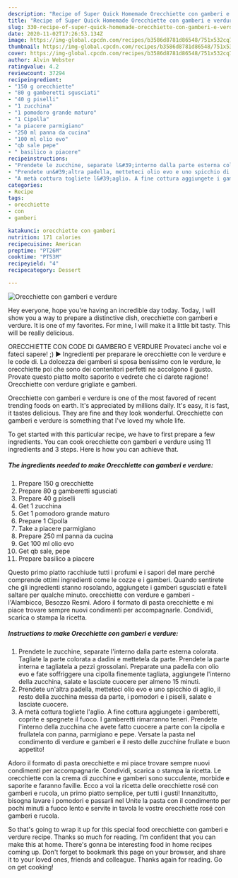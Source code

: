 ```yaml
---
description: "Recipe of Super Quick Homemade Orecchiette con gamberi e verdure"
title: "Recipe of Super Quick Homemade Orecchiette con gamberi e verdure"
slug: 330-recipe-of-super-quick-homemade-orecchiette-con-gamberi-e-verdure
date: 2020-11-02T17:26:53.134Z
image: https://img-global.cpcdn.com/recipes/b3586d8781d86548/751x532cq70/orecchiette-con-gamberi-e-verdure-recipe-main-photo.jpg
thumbnail: https://img-global.cpcdn.com/recipes/b3586d8781d86548/751x532cq70/orecchiette-con-gamberi-e-verdure-recipe-main-photo.jpg
cover: https://img-global.cpcdn.com/recipes/b3586d8781d86548/751x532cq70/orecchiette-con-gamberi-e-verdure-recipe-main-photo.jpg
author: Alvin Webster
ratingvalue: 4.2
reviewcount: 37294
recipeingredient:
- "150 g orecchiette"
- "80 g gamberetti sgusciati"
- "40 g piselli"
- "1 zucchina"
- "1 pomodoro grande maturo"
- "1 Cipolla"
- "a piacere parmigiano"
- "250 ml panna da cucina"
- "100 ml olio evo"
- "qb sale pepe"
- " basilico a piacere"
recipeinstructions:
- "Prendete le zucchine, separate l&#39;interno dalla parte esterna colorata. Tagliate la parte colorata a dadini e mettetela da parte. Prendete la parte interna e tagliatela a pezzi grossolani. Preparate una padella con olio evo e fate soffriggere una cipolla finemente tagliata, aggiungete l&#39;interno della zucchina, salate e lasciate cuocere per almeno 15 minuti."
- "Prendete un&#39;altra padella, metteteci olio evo e uno spicchio di aglio, il resto della zucchina messa da parte, i pomodori e i piselli, salate e lasciate cuocere."
- "A metà cottura togliete l&#39;aglio. A fine cottura aggiungete i gamberetti, coprite e spegnete il fuoco. I gamberetti rimarranno teneri. Prendete l&#39;interno della zucchina che avete fatto cuocere a parte con la cipolla e frullatela con panna, parmigiano e pepe. Versate la pasta nel condimento di verdure e gamberi e il resto delle zucchine frullate e buon appetito!"
categories:
- Recipe
tags:
- orecchiette
- con
- gamberi

katakunci: orecchiette con gamberi 
nutrition: 171 calories
recipecuisine: American
preptime: "PT26M"
cooktime: "PT53M"
recipeyield: "4"
recipecategory: Dessert

---
```



![Orecchiette con gamberi e verdure](https://img-global.cpcdn.com/recipes/b3586d8781d86548/751x532cq70/orecchiette-con-gamberi-e-verdure-recipe-main-photo.jpg)

Hey everyone, hope you're having an incredible day today. Today, I will show you a way to prepare a distinctive dish, orecchiette con gamberi e verdure. It is one of my favorites. For mine, I will make it a little bit tasty. This will be really delicious.

ORECCHIETTE CON CODE DI GAMBERO E VERDURE Provateci anche voi e fateci sapere! ;) ► Ingredienti per preparare le orecchiette con le verdure e le code di. La dolcezza dei gamberi si sposa benissimo con le verdure, le orecchiette poi che sono dei contenitori perfetti ne accolgono il gusto. Provate questo piatto molto saporito e vedrete che ci darete ragione! Orecchiette con verdure grigliate e gamberi.

Orecchiette con gamberi e verdure is one of the most favored of recent trending foods on earth. It's appreciated by millions daily. It's easy, it is fast, it tastes delicious. They are fine and they look wonderful. Orecchiette con gamberi e verdure is something that I've loved my whole life.


To get started with this particular recipe, we have to first prepare a few ingredients. You can cook orecchiette con gamberi e verdure using 11 ingredients and 3 steps. Here is how you can achieve that.

<!--inarticleads1-->

##### The ingredients needed to make Orecchiette con gamberi e verdure:

1. Prepare 150 g orecchiette
1. Prepare 80 g gamberetti sgusciati
1. Prepare 40 g piselli
1. Get 1 zucchina
1. Get 1 pomodoro grande maturo
1. Prepare 1 Cipolla
1. Take a piacere parmigiano
1. Prepare 250 ml panna da cucina
1. Get 100 ml olio evo
1. Get qb sale, pepe
1. Prepare  basilico a piacere


Questo primo piatto racchiude tutti i profumi e i sapori del mare perché comprende ottimi ingredienti come le cozze e i gamberi. Quando sentirete che gli ingredienti stanno rosolando, aggiungete i gamberi sgusciati e fateli saltare per qualche minuto. orecchiette con verdure e gamberi - l&#39;Alambicco, Besozzo Resmi. Adoro il formato di pasta orecchiette e mi piace trovare sempre nuovi condimenti per accompagnarle. Condividi, scarica o stampa la ricetta. 

<!--inarticleads2-->

##### Instructions to make Orecchiette con gamberi e verdure:

1. Prendete le zucchine, separate l&#39;interno dalla parte esterna colorata. Tagliate la parte colorata a dadini e mettetela da parte. Prendete la parte interna e tagliatela a pezzi grossolani. Preparate una padella con olio evo e fate soffriggere una cipolla finemente tagliata, aggiungete l&#39;interno della zucchina, salate e lasciate cuocere per almeno 15 minuti.
1. Prendete un&#39;altra padella, metteteci olio evo e uno spicchio di aglio, il resto della zucchina messa da parte, i pomodori e i piselli, salate e lasciate cuocere.
1. A metà cottura togliete l&#39;aglio. A fine cottura aggiungete i gamberetti, coprite e spegnete il fuoco. I gamberetti rimarranno teneri. Prendete l&#39;interno della zucchina che avete fatto cuocere a parte con la cipolla e frullatela con panna, parmigiano e pepe. Versate la pasta nel condimento di verdure e gamberi e il resto delle zucchine frullate e buon appetito!


Adoro il formato di pasta orecchiette e mi piace trovare sempre nuovi condimenti per accompagnarle. Condividi, scarica o stampa la ricetta. Le orecchiette con la crema di zucchine e gamberi sono succulente, morbide e saporite e faranno faville. Ecco a voi la ricetta delle orecchiette rosé con gamberi e rucola, un primo piatto semplice, per tutti i gusti! Innanzitutto, bisogna lavare i pomodori e passarli nel Unite la pasta con il condimento per pochi minuti a fuoco lento e servite in tavola le vostre orecchiette rosé con gamberi e rucola. 

So that's going to wrap it up for this special food orecchiette con gamberi e verdure recipe. Thanks so much for reading. I'm confident that you can make this at home. There's gonna be interesting food in home recipes coming up. Don't forget to bookmark this page on your browser, and share it to your loved ones, friends and colleague. Thanks again for reading. Go on get cooking!
